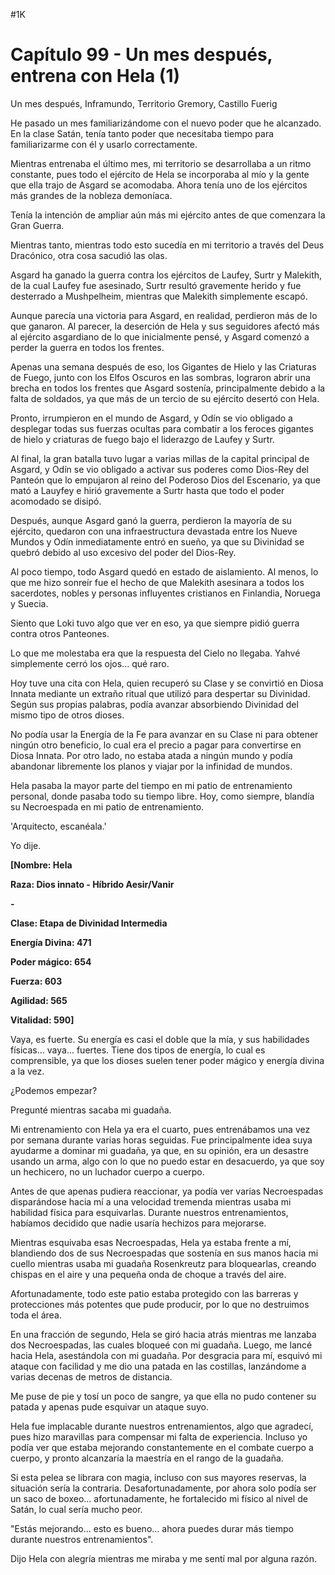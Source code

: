 
#1K 

# Capítulo 99 - Un mes después, entrena con Hela (1)


Un mes después, Inframundo, Territorio Gremory, Castillo Fuerig

He pasado un mes familiarizándome con el nuevo poder que he alcanzado. En la clase Satán, tenía tanto poder que necesitaba tiempo para familiarizarme con él y usarlo correctamente.

Mientras entrenaba el último mes, mi territorio se desarrollaba a un ritmo constante, pues todo el ejército de Hela se incorporaba al mío y la gente que ella trajo de Asgard se acomodaba. Ahora tenía uno de los ejércitos más grandes de la nobleza demoníaca.

Tenía la intención de ampliar aún más mi ejército antes de que comenzara la Gran Guerra.

Mientras tanto, mientras todo esto sucedía en mi territorio a través del Deus Dracónico, otra cosa sacudió las olas.

Asgard ha ganado la guerra contra los ejércitos de Laufey, Surtr y Malekith, de la cual Laufey fue asesinado, Surtr resultó gravemente herido y fue desterrado a Mushpelheim, mientras que Malekith simplemente escapó.

Aunque parecía una victoria para Asgard, en realidad, perdieron más de lo que ganaron. Al parecer, la deserción de Hela y sus seguidores afectó más al ejército asgardiano de lo que inicialmente pensé, y Asgard comenzó a perder la guerra en todos los frentes.

Apenas una semana después de eso, los Gigantes de Hielo y las Criaturas de Fuego, junto con los Elfos Oscuros en las sombras, lograron abrir una brecha en todos los frentes que Asgard sostenía, principalmente debido a la falta de soldados, ya que más de un tercio de su ejército desertó con Hela.

Pronto, irrumpieron en el mundo de Asgard, y Odín se vio obligado a desplegar todas sus fuerzas ocultas para combatir a los feroces gigantes de hielo y criaturas de fuego bajo el liderazgo de Laufey y Surtr.

Al final, la gran batalla tuvo lugar a varias millas de la capital principal de Asgard, y Odín se vio obligado a activar sus poderes como Dios-Rey del Panteón que lo empujaron al reino del Poderoso Dios del Escenario, ya que mató a Lauyfey e hirió gravemente a Surtr hasta que todo el poder acomodado se disipó.

Después, aunque Asgard ganó la guerra, perdieron la mayoría de su ejército, quedaron con una infraestructura devastada entre los Nueve Mundos y Odín inmediatamente entró en sueño, ya que su Divinidad se quebró debido al uso excesivo del poder del Dios-Rey.

Al poco tiempo, todo Asgard quedó en estado de aislamiento. Al menos, lo que me hizo sonreír fue el hecho de que Malekith asesinara a todos los sacerdotes, nobles y personas influyentes cristianos en Finlandia, Noruega y Suecia.

Siento que Loki tuvo algo que ver en eso, ya que siempre pidió guerra contra otros Panteones.

Lo que me molestaba era que la respuesta del Cielo no llegaba. Yahvé simplemente cerró los ojos... qué raro.

Hoy tuve una cita con Hela, quien recuperó su Clase y se convirtió en Diosa Innata mediante un extraño ritual que utilizó para despertar su Divinidad. Según sus propias palabras, podía avanzar absorbiendo Divinidad del mismo tipo de otros dioses.

No podía usar la Energía de la Fe para avanzar en su Clase ni para obtener ningún otro beneficio, lo cual era el precio a pagar para convertirse en Diosa Innata. Por otro lado, no estaba atada a ningún mundo y podía abandonar libremente los planos y viajar por la infinidad de mundos.

Hela pasaba la mayor parte del tiempo en mi patio de entrenamiento personal, donde pasaba todo su tiempo libre. Hoy, como siempre, blandía su Necroespada en mi patio de entrenamiento.

'Arquitecto, escanéala.'

Yo dije.

**[Nombre: Hela**

**Raza: Dios innato - Híbrido Aesir/Vanir**

**-**

**Clase: Etapa de Divinidad Intermedia**

**Energía Divina: 471**

**Poder mágico: 654**

**Fuerza: 603**

**Agilidad: 565**

**Vitalidad: 590]**

Vaya, es fuerte. Su energía es casi el doble que la mía, y sus habilidades físicas... vaya... fuertes. Tiene dos tipos de energía, lo cual es comprensible, ya que los dioses suelen tener poder mágico y energía divina a la vez.

¿Podemos empezar?

Pregunté mientras sacaba mi guadaña.

Mi entrenamiento con Hela ya era el cuarto, pues entrenábamos una vez por semana durante varias horas seguidas. Fue principalmente idea suya ayudarme a dominar mi guadaña, ya que, en su opinión, era un desastre usando un arma, algo con lo que no puedo estar en desacuerdo, ya que soy un hechicero, no un luchador cuerpo a cuerpo.

Antes de que apenas pudiera reaccionar, ya podía ver varias Necroespadas disparándose hacia mí a una velocidad tremenda mientras usaba mi habilidad física para esquivarlas. Durante nuestros entrenamientos, habíamos decidido que nadie usaría hechizos para mejorarse.

Mientras esquivaba esas Necroespadas, Hela ya estaba frente a mí, blandiendo dos de sus Necroespadas que sostenía en sus manos hacia mi cuello mientras usaba mi guadaña Rosenkreutz para bloquearlas, creando chispas en el aire y una pequeña onda de choque a través del aire.

Afortunadamente, todo este patio estaba protegido con las barreras y protecciones más potentes que pude producir, por lo que no destruimos toda el área.

En una fracción de segundo, Hela se giró hacia atrás mientras me lanzaba dos Necroespadas, las cuales bloqueé con mi guadaña. Luego, me lancé hacia Hela, asestándola con mi guadaña. Por desgracia para mí, esquivó mi ataque con facilidad y me dio una patada en las costillas, lanzándome a varias decenas de metros de distancia.

Me puse de pie y tosí un poco de sangre, ya que ella no pudo contener su patada y apenas pude esquivar un ataque suyo.

Hela fue implacable durante nuestros entrenamientos, algo que agradecí, pues hizo maravillas para compensar mi falta de experiencia. Incluso yo podía ver que estaba mejorando constantemente en el combate cuerpo a cuerpo, y pronto alcanzaría la maestría en el rango de la guadaña.

Si esta pelea se librara con magia, incluso con sus mayores reservas, la situación sería la contraria. Desafortunadamente, por ahora solo podía ser un saco de boxeo... afortunadamente, he fortalecido mi físico al nivel de Satán, lo cual sería mucho peor.

"Estás mejorando... esto es bueno... ahora puedes durar más tiempo durante nuestros entrenamientos".

Dijo Hela con alegría mientras me miraba y me sentí mal por alguna razón.